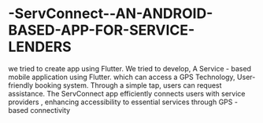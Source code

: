 # -ServConnect--AN-ANDROID-BASED-APP-FOR-SERVICE-LENDERS
we tried to create app using Flutter.
We tried to develop, A Service - based mobile application using Flutter. which can access a GPS Technology, User-friendly booking system. Through a simple tap, users can request assistance.
The ServConnect app efficiently connects users with service providers , enhancing accessibility to essential services through GPS - based connectivity
